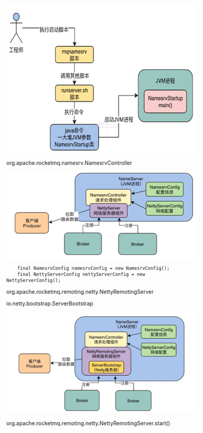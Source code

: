 



![image-20200629135507903](images/image-20200629135507903.png)







org.apache.rocketmq.namesrv.NamesrvController



![image-20200629161749210](images/image-20200629161749210.png)



        final NamesrvConfig namesrvConfig = new NamesrvConfig();
        final NettyServerConfig nettyServerConfig = new NettyServerConfig();




org.apache.rocketmq.remoting.netty.NettyRemotingServer

io.netty.bootstrap.ServerBootstrap



![image-20200629162828939](images/image-20200629162828939.png)

org.apache.rocketmq.remoting.netty.NettyRemotingServer.start()









